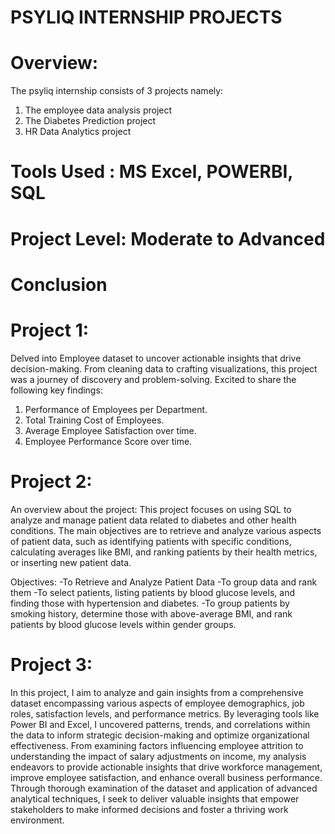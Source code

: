 # PSYLIQ INTERNSHIP PROJECTS
# Overview:
The psyliq internship consists of 3 projects namely:
1. The employee data analysis project
2. The Diabetes Prediction project
3. HR Data Analytics project

# Tools Used :  MS Excel, POWERBI, SQL

# Project Level: Moderate to Advanced

# Conclusion

# Project 1: 
Delved into Employee dataset to uncover actionable insights that drive decision-making. From cleaning data to crafting visualizations, this project was a journey of discovery and problem-solving. Excited to share the following key findings:

1) Performance of Employees per Department.
2) Total Training Cost of Employees.
3) Average Employee Satisfaction over time.
4) Employee Performance Score over time.

# Project 2:
An overview about the project:
This project focuses on using SQL to analyze and manage patient data related to diabetes and other health conditions. The main objectives are to retrieve and analyze various aspects of patient data, such as identifying patients with specific conditions, calculating averages like BMI, and ranking patients by their health metrics, or inserting new patient data.

Objectives:
-To Retrieve and Analyze Patient Data
-To group data and rank them 
-To select patients, listing patients by blood glucose levels, and finding those with hypertension and diabetes. 
-To group patients by smoking history, determine those with above-average BMI, and rank patients by blood glucose levels within gender groups.

# Project 3:
In this project, I aim to analyze and gain insights from a comprehensive dataset encompassing various aspects of employee demographics, job roles, satisfaction levels, and performance metrics. 
By leveraging tools like Power BI and Excel, I uncovered patterns, trends, and correlations within the data to inform strategic decision-making and optimize organizational effectiveness. From examining factors influencing employee attrition to understanding the impact of salary adjustments on income, my analysis endeavors to provide actionable insights that drive workforce management, improve employee satisfaction, and enhance overall business performance. Through thorough examination of the dataset and application of advanced analytical techniques, I seek to deliver valuable insights that empower stakeholders to make informed decisions and foster a thriving work environment.



